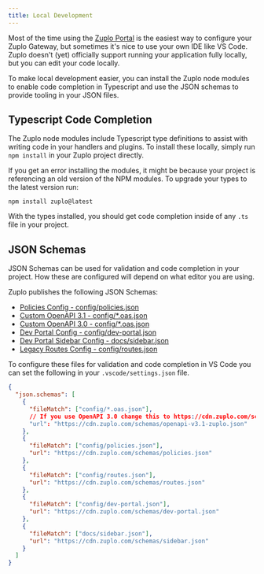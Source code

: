 ```yaml
---
title: Local Development
---
```


Most of the time using the [Zuplo Portal](https://portal.zuplo.com) is the
easiest way to configure your Zuplo Gateway, but sometimes it's nice to use your
own IDE like VS Code. Zuplo doesn't (yet) officially support running your
application fully locally, but you can edit your code locally.

To make local development easier, you can install the Zuplo node modules to
enable code completion in Typescript and use the JSON schemas to provide tooling
in your JSON files.

## Typescript Code Completion

The Zuplo node modules include Typescript type definitions to assist with
writing code in your handlers and plugins. To install these locally, simply run
`npm install` in your Zuplo project directly.

If you get an error installing the modules, it might be because your project is
referencing an old version of the NPM modules. To upgrade your types to the
latest version run:

```
npm install zuplo@latest
```

With the types installed, you should get code completion inside of any `.ts`
file in your project.

## JSON Schemas

JSON Schemas can be used for validation and code completion in your project. How
these are configured will depend on what editor you are using.

Zuplo publishes the following JSON Schemas:

- [Policies Config - config/policies.json](https://cdn.zuplo.com/schemas/policies.json)
- [Custom OpenAPI 3.1 - config/\*.oas.json](https://cdn.zuplo.com/schemas/openapi-v3.1-zuplo.json)
- [Custom OpenAPI 3.0 - config/\*.oas.json](https://cdn.zuplo.com/schemas/openapi-v3.0-zuplo.json)
- [Dev Portal Config - config/dev-portal.json](https://cdn.zuplo.com/schemas/dev-portal.json)
- [Dev Portal Sidebar Config - docs/sidebar.json](https://cdn.zuplo.com/schemas/sidebar.json)
- [Legacy Routes Config - config/routes.json](https://cdn.zuplo.com/schemas/routes.json)

To configure these files for validation and code completion in VS Code you can
set the following in your `.vscode/settings.json` file.

```json
{
  "json.schemas": [
    {
      "fileMatch": ["config/*.oas.json"],
      // If you use OpenAPI 3.0 change this to https://cdn.zuplo.com/schemas/openapi-v3.0-zuplo.json
      "url": "https://cdn.zuplo.com/schemas/openapi-v3.1-zuplo.json"
    },
    {
      "fileMatch": ["config/policies.json"],
      "url": "https://cdn.zuplo.com/schemas/policies.json"
    },
    {
      "fileMatch": ["config/routes.json"],
      "url": "https://cdn.zuplo.com/schemas/routes.json"
    },
    {
      "fileMatch": ["config/dev-portal.json"],
      "url": "https://cdn.zuplo.com/schemas/dev-portal.json"
    },
    {
      "fileMatch": ["docs/sidebar.json"],
      "url": "https://cdn.zuplo.com/schemas/sidebar.json"
    }
  ]
}
```
